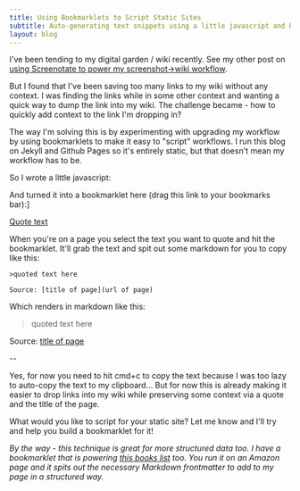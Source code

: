 ```yaml
---
title: Using Bookmarklets to Script Static Sites
subtitle: Auto-generating text snippets using a little javascript and bookmarklet magic
layout: blog
---
```


I've been tending to my digital garden / wiki recently. See my other post on [using Screenotate to power my screenshot->wiki workflow](https://tomcritchlow.com/2019/06/19/screenotate-wiki/).

But I found that I've been saving too many links to my wiki without any context. I was finding the links while in some other context and wanting a quick way to dump the link into my wiki. The challenge became - how to quickly add context to the link I'm dropping in?

The way I'm solving this is by experimenting with upgrading my workflow by using bookmarklets to make it easy to "script" workflows. I run this blog on Jekyll and Github Pages so it's entirely static, but that doesn't mean my workflow has to be.

So I wrote a little javascript:

<script src="https://gist.github.com/tomcritchlow/92ec5f069b5b9bc35cf1fbd7dcbefd1d.js"></script>

And turned it into a bookmarklet here (drag this link to your bookmarks bar):]

[Quote text](javascript:(function()%7Bfunction%20getSelectionText()%20%7Bvar%20text%20%3D%20%22%22%3Bif%20(window.getSelection)%20%7Btext%20%3D%20window.getSelection().toString()%3B%7D%20else%20if%20(document.selection%20%26%26%20document.selection.type%20!%3D%20%22Control%22)%20%7Btext%20%3D%20document.selection.createRange().text%3B%7Dreturn%20text%3B%7Dfunction%20blogquote()%20%7Bvar%20title%20%3D%20document.title%3Bvar%20url%20%3D%20document.location%3Bvar%20host%20%3D%20location.hostname%3Bvar%20quote%20%3D%20getSelectionText()%3Bvar%20mdfile%20%3D%20%22%3E%22%2Bquote%2B%22%5Cn%5Cnsource%3A%20%5B%22%2Btitle%2B%22%5D(%22%2Burl%2B%22)%22%3Bprompt(%22copy%22%2Cmdfile)%3B%7Dblogquote()%7D)())

When you're on a page you select the text you want to quote and hit the bookmarklet. It'll grab the text and spit out some markdown for you to copy like this:

```
>quoted text here

Source: [title of page](url of page)
```

Which renders in markdown like this:

>quoted text here

Source: [title of page](url)

--

Yes, for now you need to hit cmd+c to copy the text because I was too lazy to auto-copy the text to my clipboard... But for now this is already making it easier to drop links into my wiki while preserving some context via a quote and the title of the page.

What would you like to script for your static site? Let me know and I'll try and help you build a bookmarklet for it!

*By the way - this technique is great for more structured data too. I have a bookmarklet that is powering [this books list](https://tomcritchlow.com/wiki/books/books-read/) too. You run it on an Amazon page and it spits out the necessary Markdown frontmatter to add to my page in a structured way.*